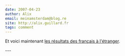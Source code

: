 ```yaml
---
date: 2007-04-23
author: Alix
email: meinamsterdam@blog.re
site: http://alix.guillard.fr
tags: comment
---
```


<p>
Et voici maintenant <a href="http://www.interieur.gouv.fr/sections/a_votre_service/resultats-elections/PR2007/000/099/99.html">les résultats des français à l'étranger</a>.
</p>
---